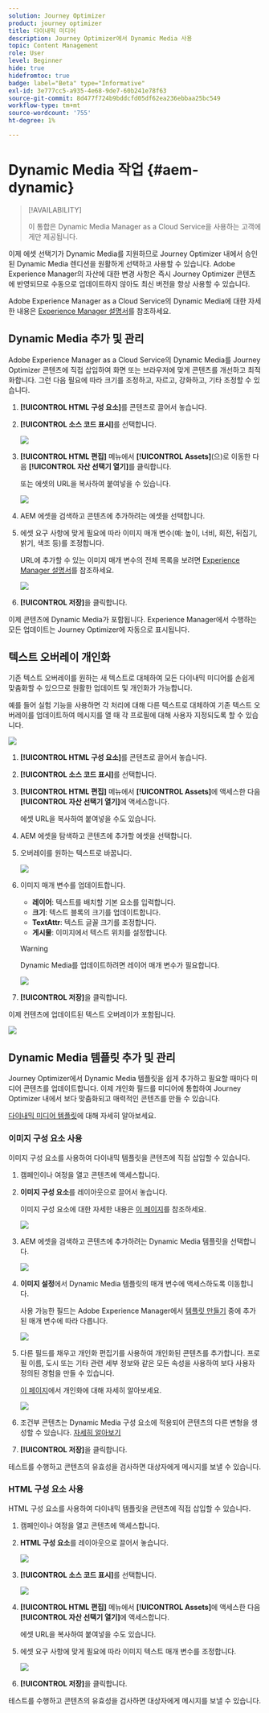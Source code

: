 ```yaml
---
solution: Journey Optimizer
product: journey optimizer
title: 다이내믹 미디어
description: Journey Optimizer에서 Dynamic Media 사용
topic: Content Management
role: User
level: Beginner
hide: true
hidefromtoc: true
badge: label="Beta" type="Informative"
exl-id: 3e777cc5-a935-4e68-9de7-60b241e78f63
source-git-commit: 8d477f724b9bddcfd05df62ea236ebbaa25bc549
workflow-type: tm+mt
source-wordcount: '755'
ht-degree: 1%

---
```


# Dynamic Media 작업 {#aem-dynamic}

>[!AVAILABILITY]
>
>이 통합은 Dynamic Media Manager as a Cloud Service을 사용하는 고객에게만 제공됩니다.

이제 에셋 선택기가 Dynamic Media를 지원하므로 Journey Optimizer 내에서 승인된 Dynamic Media 렌디션을 원활하게 선택하고 사용할 수 있습니다. Adobe Experience Manager의 자산에 대한 변경 사항은 즉시 Journey Optimizer 콘텐츠에 반영되므로 수동으로 업데이트하지 않아도 최신 버전을 항상 사용할 수 있습니다.

Adobe Experience Manager as a Cloud Service의 Dynamic Media에 대한 자세한 내용은 [Experience Manager 설명서](https://experienceleague.adobe.com/en/docs/experience-manager-cloud-service/content/assets/dynamicmedia/dynamic-media)를 참조하세요.

## Dynamic Media 추가 및 관리

Adobe Experience Manager as a Cloud Service의 Dynamic Media를 Journey Optimizer 콘텐츠에 직접 삽입하여 화면 또는 브라우저에 맞게 콘텐츠를 개선하고 최적화합니다.  그런 다음 필요에 따라 크기를 조정하고, 자르고, 강화하고, 기타 조정할 수 있습니다.

1. **[!UICONTROL HTML 구성 요소]**&#x200B;를 콘텐츠로 끌어서 놓습니다.

1. **[!UICONTROL 소스 코드 표시]**&#x200B;를 선택합니다.

   ![](assets/dynamic-media-1.png)

1. **[!UICONTROL HTML 편집]** 메뉴에서 **[!UICONTROL Assets]**(으)로 이동한 다음 **[!UICONTROL 자산 선택기 열기]**&#x200B;를 클릭합니다.

   또는 에셋의 URL을 복사하여 붙여넣을 수 있습니다.

   ![](assets/dynamic-media-2.png)

1. AEM 에셋을 검색하고 콘텐츠에 추가하려는 에셋을 선택합니다.

1. 에셋 요구 사항에 맞게 필요에 따라 이미지 매개 변수(예: 높이, 너비, 회전, 뒤집기, 밝기, 색조 등)를 조정합니다.

   URL에 추가할 수 있는 이미지 매개 변수의 전체 목록을 보려면 [Experience Manager 설명서](https://experienceleague.adobe.com/en/docs/dynamic-media-developer-resources/image-serving-api/image-serving-api/http-protocol-reference/command-reference/c-command-reference)를 참조하세요.

   ![](assets/dynamic-media-3.png)

1. **[!UICONTROL 저장]**&#x200B;을 클릭합니다.

이제 콘텐츠에 Dynamic Media가 포함됩니다. Experience Manager에서 수행하는 모든 업데이트는 Journey Optimizer에 자동으로 표시됩니다.

## 텍스트 오버레이 개인화

기존 텍스트 오버레이를 원하는 새 텍스트로 대체하여 모든 다이내믹 미디어를 손쉽게 맞춤화할 수 있으므로 원활한 업데이트 및 개인화가 가능합니다.

예를 들어 실험 기능을 사용하면 각 처리에 대해 다른 텍스트로 대체하여 기존 텍스트 오버레이를 업데이트하여 메시지를 열 때 각 프로필에 대해 사용자 지정되도록 할 수 있습니다.

![](assets/dynamic-media-layout-1.png)

1. **[!UICONTROL HTML 구성 요소]**&#x200B;를 콘텐츠로 끌어서 놓습니다.

1. **[!UICONTROL 소스 코드 표시]**&#x200B;를 선택합니다.

1. **[!UICONTROL HTML 편집]** 메뉴에서 **[!UICONTROL Assets]**&#x200B;에 액세스한 다음 **[!UICONTROL 자산 선택기 열기]**&#x200B;에 액세스합니다.

   에셋 URL을 복사하여 붙여넣을 수도 있습니다.

1. AEM 에셋을 탐색하고 콘텐츠에 추가할 에셋을 선택합니다.

1. 오버레이를 원하는 텍스트로 바꿉니다.

   ![](assets/do-not-localize/dynamic_media_layout.gif)

1. 이미지 매개 변수를 업데이트합니다.

   * **레이어**: 텍스트를 배치할 기본 요소를 입력합니다.
   * **크기**: 텍스트 블록의 크기를 업데이트합니다.
   * **TextAttr**: 텍스트 글꼴 크기를 조정합니다.
   * **게시물**: 이미지에서 텍스트 위치를 설정합니다.

   >[!WARNING]
   >
   >Dynamic Media를 업데이트하려면 레이어 매개 변수가 필요합니다.

   ![](assets/dynamic-media-layout-2.png)

1. **[!UICONTROL 저장]**&#x200B;을 클릭합니다.

이제 컨텐츠에 업데이트된 텍스트 오버레이가 포함됩니다.

![](assets/dynamic-media-layout-3.png)

## Dynamic Media 템플릿 추가 및 관리

Journey Optimizer에서 Dynamic Media 템플릿을 쉽게 추가하고 필요할 때마다 미디어 콘텐츠를 업데이트합니다. 이제 개인화 필드를 미디어에 통합하여 Journey Optimizer 내에서 보다 맞춤화되고 매력적인 콘텐츠를 만들 수 있습니다.

[다이내믹 미디어 템플릿](https://experienceleague.adobe.com/en/docs/dynamic-media-classic/using/template-basics/quick-start-template-basics)에 대해 자세히 알아보세요.

### 이미지 구성 요소 사용

이미지 구성 요소를 사용하여 다이내믹 템플릿을 콘텐츠에 직접 삽입할 수 있습니다.

1. 캠페인이나 여정을 열고 콘텐츠에 액세스합니다.

1. **이미지 구성 요소**&#x200B;를 레이아웃으로 끌어서 놓습니다.

   이미지 구성 요소에 대한 자세한 내용은 [이 페이지](../email/content-components.md)를 참조하세요.

   ![](assets/dynamic-media-template-1.png)

1. AEM 에셋을 검색하고 콘텐츠에 추가하려는 Dynamic Media 템플릿을 선택합니다.

   ![](assets/dynamic-media-template-2.png)

1. **이미지 설정**&#x200B;에서 Dynamic Media 템플릿의 매개 변수에 액세스하도록 이동합니다.

   사용 가능한 필드는 Adobe Experience Manager에서 [템플릿 만들기](https://experienceleague.adobe.com/en/docs/dynamic-media-classic/using/template-basics/creating-template-parameters#creating_template_parameters) 중에 추가된 매개 변수에 따라 다릅니다.

   ![](assets/dynamic-media-template-3.png)

1. 다른 필드를 채우고 개인화 편집기를 사용하여 개인화된 콘텐츠를 추가합니다. 프로필 이름, 도시 또는 기타 관련 세부 정보와 같은 모든 속성을 사용하여 보다 사용자 정의된 경험을 만들 수 있습니다.

   [이 페이지](../personalization/personalize.md)에서 개인화에 대해 자세히 알아보세요.

   ![](assets/do-not-localize/dynamic_media_template.gif)

1. 조건부 콘텐츠는 Dynamic Media 구성 요소에 적용되어 콘텐츠의 다른 변형을 생성할 수 있습니다. [자세히 알아보기](../personalization/dynamic-content.md)

1. **[!UICONTROL 저장]**&#x200B;을 클릭합니다.

테스트를 수행하고 콘텐츠의 유효성을 검사하면 대상자에게 메시지를 보낼 수 있습니다.

### HTML 구성 요소 사용

HTML 구성 요소를 사용하여 다이내믹 템플릿을 콘텐츠에 직접 삽입할 수 있습니다.

1. 캠페인이나 여정을 열고 콘텐츠에 액세스합니다.

1. **HTML 구성 요소**&#x200B;를 레이아웃으로 끌어서 놓습니다.

   ![](assets/dynamic-media-template-4.png)

1. **[!UICONTROL 소스 코드 표시]**&#x200B;를 선택합니다.

   ![](assets/dynamic-media-template-5.png)

1. **[!UICONTROL HTML 편집]** 메뉴에서 **[!UICONTROL Assets]**&#x200B;에 액세스한 다음 **[!UICONTROL 자산 선택기 열기]**&#x200B;에 액세스합니다.

   에셋 URL을 복사하여 붙여넣을 수도 있습니다.

1. 에셋 요구 사항에 맞게 필요에 따라 이미지 텍스트 매개 변수를 조정합니다.

   ![](assets/do-not-localize/dynamic_media_template_html.gif)

1. **[!UICONTROL 저장]**&#x200B;을 클릭합니다.

테스트를 수행하고 콘텐츠의 유효성을 검사하면 대상자에게 메시지를 보낼 수 있습니다.

<!--
## Personalization with Text Overlay

Easily customize any dynamic media by replacing the existing text overlay with new text of your choice, allowing for seamless updates and personalization.

In this example, our goal is to update the existing text overlay by replacing it with a new validity date and adding a personalization block, ensuring it is customized for each profile when they open their messages.

1. Drag and drop an **[!UICONTROL HTML component]** into your content.

1. Select **[!UICONTROL Show the source code]**.

1. From the **[!UICONTROL Edit HTML]** menu, access **[!UICONTROL Assets]** then **[!UICONTROL Open asset selector]**.

    You can also simply copy and paste your assets URL.

1. Browse through your AEM assets and select the one you want to add to your content.

1. Replace the overlay with the desired text.

    Here we change the validity date from 31st December 2024 to the 1st July 2025.

1. Add the required personalization fields to your image.

1. Click **[!UICONTROL Save]**.

Your content now includes your updated text overlay and personalization.

## Add Dynamic media conditional content

Enable conditional content in your dynamic media to better target your audience and deliver a more personalized experience.

1. Drag and drop an **[!UICONTROL HTML component]** into your content.

1. Select **[!UICONTROL Show the source code]**.

1. From the **[!UICONTROL Edit HTML]** menu, access **[!UICONTROL Assets]** then **[!UICONTROL Open asset selector]**.

    You can also simply copy and paste your assets URL.

1. Browse through your AEM assets and select the one you want to add to your content.

1. Once your dynamic media is inserted to your content, select **[!UICONTROL Enable conditional]** content from your HTML component toolbar to create your different user experiences. 

1. From the Variant - 1, click **[!UICONTROL Select condition]** to fine tune your audience.

1. Choose your condition or create a new one if needed and click **[!UICONTROL Select]**.

    [Learn more on conditions](../personalization/create-conditions.md)

1. Select your **[!UICONTROL Component]** and access the **[!UICONTROL Settings]** menu.

1. In the **[!UICONTROL Custom Attributes]** menu, populate the Dynamic Media text and personalization fields to customize the content for your audience.

-->

